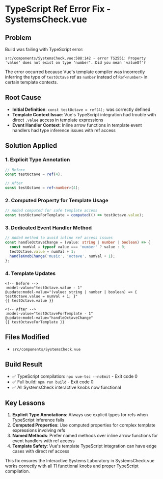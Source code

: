 # TypeScript Ref Error Fix - SystemsCheck.vue

## Problem
Build was failing with TypeScript error:
```
src/components/SystemsCheck.vue:588:142 - error TS2551: Property 'value' does not exist on type 'number'. Did you mean 'valueOf'?
```

The error occurred because Vue's template compiler was incorrectly inferring the type of `testOctave` ref as `number` instead of `Ref<number>` in certain template contexts.

## Root Cause
- **Initial Definition**: `const testOctave = ref(4);` was correctly defined
- **Template Context Issue**: Vue's TypeScript integration had trouble with direct `.value` access in template expressions
- **Event Handler Context**: Inline arrow functions in template event handlers had type inference issues with ref access

## Solution Applied

### 1. Explicit Type Annotation
```typescript
// Before
const testOctave = ref(4);

// After  
const testOctave = ref<number>(4);
```

### 2. Computed Property for Template Usage
```typescript
// Added computed for safe template access
const testOctaveForTemplate = computed(() => testOctave.value);
```

### 3. Dedicated Event Handler Method
```typescript
// Added method to avoid inline ref access issues
const handleOctaveChange = (value: string | number | boolean) => {
  const numVal = typeof value === 'number' ? value : 0;
  testOctave.value = numVal + 1;
  handleKnobChange('music', 'octave', numVal + 1);
};
```

### 4. Template Updates
```vue
<!-- Before -->
:model-value="testOctave.value - 1"
@update:model-value="(value: string | number | boolean) => { testOctave.value = numVal + 1; }"
{{ testOctave.value }}

<!-- After -->
:model-value="testOctaveForTemplate - 1"
@update:model-value="handleOctaveChange"
{{ testOctaveForTemplate }}
```

## Files Modified
- `src/components/SystemsCheck.vue`

## Build Result
- ✅ TypeScript compilation: `npx vue-tsc --noEmit` - Exit code 0
- ✅ Full build: `npm run build` - Exit code 0
- ✅ All SystemsCheck interactive knobs now functional

## Key Lessons
1. **Explicit Type Annotations**: Always use explicit types for refs when TypeScript inference fails
2. **Computed Properties**: Use computed properties for complex template expressions involving refs
3. **Named Methods**: Prefer named methods over inline arrow functions for event handlers with ref access
4. **Template Safety**: Vue's template TypeScript integration can have edge cases with direct ref access

This fix ensures the Interactive Systems Laboratory in SystemsCheck.vue works correctly with all 11 functional knobs and proper TypeScript compilation.